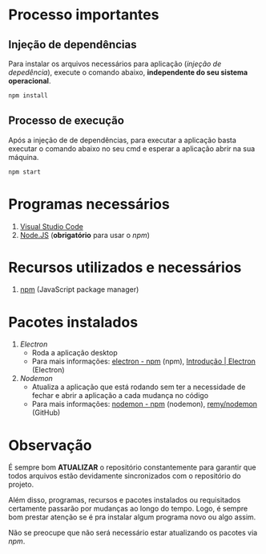 # Processo importantes

## Injeção de dependências
Para instalar os arquivos necessários para aplicação (*injeção de depedência*), execute o comando abaixo, **independente do seu sistema operacional**.
```cmd
npm install
```

## Processo de execução
Após a injeção de de dependências, para executar a aplicação basta executar o comando abaixo no seu cmd e esperar a aplicação abrir na sua máquina.
```cmd
npm start
```

# Programas necessários
1. [Visual Studio Code](https://code.visualstudio.com/Download)
2. [Node.JS](https://nodejs.org/pt/download/package-manager) (**obrigatório** para usar o *npm*)

# Recursos utilizados e necessários
1. [npm](https://www.npmjs.com/) (JavaScript package manager)

# Pacotes instalados
1. *Electron*
    - Roda a aplicação desktop
    - Para mais informações: [electron - npm](https://www.npmjs.com/package/electron) (npm), [Introdução | Electron](https://www.electronjs.org/pt/docs/latest/) (Electron)
2. *Nodemon*
    - Atualiza a aplicação que está rodando sem ter a necessidade de fechar e abrir a aplicação a cada mudança no código
    - Para mais informações: [nodemon - npm](https://www.npmjs.com/package/nodemon) (nodemon), [remy/nodemon](https://github.com/remy/nodemon#nodemon) (GitHub)

# Observação
É sempre bom **ATUALIZAR** o repositório constantemente para garantir que todos arquivos estão devidamente sincronizados com o repositório do projeto.

Além disso, programas, recursos e pacotes instalados ou requisitados certamente passarão por mudanças ao longo do tempo. Logo, é sempre bom prestar atenção se é pra instalar algum programa novo ou algo assim.

Não se preocupe que não será necessário estar atualizando os pacotes via *npm*.